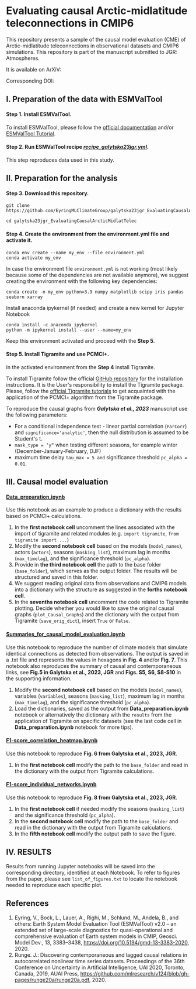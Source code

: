 # Evaluating causal Arctic-midlatitude teleconnections in CMIP6

This repository presents a sample of the causal model evaluation (CME) of Arctic-midlatitude teleconnections in observational datasets and CMIP6 simulations. This repository is part of the manuscript submitted to JGR: Atmospheres.

It is available on ArXiV: 

Corresponding DOI: 

## **I. Preparation of the data with ESMValTool**
#### **Step 1.**  Install ESMValTool.
To install ESMValTool, please follow the [official documentation](https://docs.esmvaltool.org/en/latest/quickstart/installation.html) and/or [ESMValTool Tutorial](https://tutorial.esmvaltool.org/). 
#### **Step 2.**  Run ESMValTool recipe [_**recipe_galytska23jgr.yml**_](https://docs.esmvaltool.org/en/latest/recipes/recipe_galytska23jgr.html#recipe-galytska23jgr).

This step reproduces data used in this study. 

## **II. Preparation for the analysis**

#### **Step 3.**  Download this repository.

```
git clone https://github.com/EyringMLClimateGroup/galytska23jgr_EvaluatingCausalArcticMidlatTelec

cd galytska23jgr_EvaluatingCausalArcticMidlatTelec
```

#### **Step 4.** Create the environment from the environment.yml file and activate it.

```
conda env create --name my_env --file environment.yml
conda activate my_env
```
In case the environment file ```environment.yml``` is not working (most likely because some of the dependencies are not available anymore), we suggest creating the environment with the following key dependencies:
```
conda create -n my_env python=3.9 numpy matplotlib scipy iris pandas seaborn xarray
```

Install anaconda ipykernel (if needed) and create a new kernel for Jupyter Notebook

```
conda install -c anaconda ipykernel
python -m ipykernel install --user --name=my_env
```
Keep this environment activated and proceed with the **Step 5**.
#### **Step 5.** Install Tigramite and use PCMCI+.
In the activated environment from the **Step 4** install Tigramite. 

To install Tigramite follow the official [GitHub repository](https://github.com/jakobrunge/tigramite) for the installation instructions. It is the User's responsibility to install the Tigramite package. Please, follow the [official Tigramite tutorials](https://github.com/jakobrunge/tigramite/tree/master/tutorials) to get acquainted with the application of the PCMCI+ algorithm from the Tigramite package. 

To reproduce the causal graphs from **_Galytska et al., 2023_** manuscript use the following parameters:

* For a conditional independence test  - linear partial correlation (`ParCorr`) and `significance='analytic'`, then the null distribution is assumed to be Student's t. 
* `mask_type = ‘y“` when testing different seasons, for example winter (December-January-February, DJF)
* maximum time delay `tau_max = 5 and` significance threshold `pc_alpha = 0.01`. 

## **III. Causal model evaluation**

#### [Data_preparation.ipynb](Data_preparation.ipynb)

Use this notebook as an example to produce a dictionary with the results based on PCMCI+ calculations. 

1. In the **first notebook cell** uncomment the lines associated with the import of tigramite and related modules (e.g. `import tigramite`, `from tigramite import ...`)
2. Modify the **second notebook cell** based on the models (`model_names`), actors (`actors`), seasons (`masking_list`), maximum lag in months (`max_timelag`), and the significance threshold (`pc_alpha`). 
3. Provide in **the third notebook cell** the path to the base folder (`base_folder`), which serves as the output folder. The results will be structured and saved in this folder. 
4. We suggest reading original data from observations and CMIP6 models into a dictionary with the structure as suggested in the **forths notebook cell**.
5. In the **sevenths notebook cell** uncomment the code related to Tigramite plotting.  Decide whether you would like to save the original causal graphs (`plot_Causal_Graphs`) and the dictionary with the output from Tigramite (`save_orig_dict`), insert `True` or `False`. 

#### [Summaries_for_causal_model_evaluation.ipynb](Summaries_for_causal_model_evaluation.ipynb)

Use this notebook to reproduce the number of climate models that simulate identical connections as detected from observations. The output is saved in a .txt file and represents the values in hexagons in **Fig. 4** and/or **Fig. 7**. This notebook also reproduces the summary of causal and contemporaneous links, see **Fig.5 in Galytska et al., 2023, JGR** and **Figs. S5, S6, S8-S10** in the supporting information.

1. Modify the **second notebook cell** based on the models (`model_names`), variables (`variables`), seasons (`masking_list`), maximum lag in months (`max_timelag`), and the significance threshold (`pc_alpha`). 
2. Load the dictionaries, saved as the output from **Data_preparation.ipynb** notebook or alternatively the dictionary with the `results` from the application of Tigramite on specific datasets (see the last code cell in **Data_preparation.ipynb** notebook for more tips). 

#### [F1-score_correlation_heatmap.ipynb](F1-score_correlation_heatmap.ipynb)

Use this notebook to reproduce **Fig. 6 from Galytska et al., 2023, JGR**.

1. In the **first notebook cell** modify the path to the `base_folder` and read in the dictionary with the output from Tigramite calculations.

#### [F1-score_individual_networks.ipynb](F1-score_individual_networks.ipynb)

Use this notebook to reproduce **Fig. 8 from Galytska et al., 2023, JGR**.

1. In the **first notebook cell** if needed modify the seasons (`masking_list`) and the significance threshold (`pc_alpha`). 
2. In the **second notebook cell** modify the path to the `base_folder` and read in the dictionary with the output from Tigramite calculations.
3. In the **fifth notebook cell** modify the output path to save the figure.

## **IV. RESULTS**

Results from running Jupyter notebooks will be saved into the corresponding directory, identified at each Notebook. To refer to figures from the paper, please see `list_of_figures.txt` to locate the notebook needed to reproduce each specific plot. 

## **References**

1. Eyring, V., Bock, L., Lauer, A., Righi, M., Schlund, M., Andela, B., and others: Earth System Model Evaluation Tool (ESMValTool) v2.0 – an extended set of large-scale diagnostics for quasi-operational and comprehensive evaluation of Earth system models in CMIP, Geosci. Model Dev., 13, 3383–3438, <https://doi.org/10.5194/gmd-13-3383-2020>, 2020.
2. Runge. J.: Discovering contemporaneous and lagged causal relations in autocorrelated nonlinear time series datasets. Proceedings of the 36th Conference on Uncertainty in Artificial Intelligence, UAI 2020, Toronto, Canada, 2019, AUAI Press, <https://github.com/mlresearch/v124/blob/gh-pages/runge20a/runge20a.pdf>, 2020.


